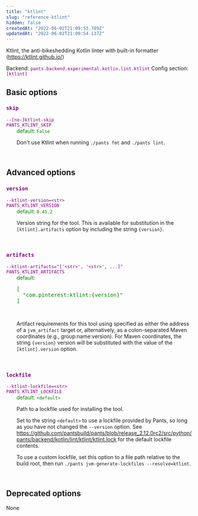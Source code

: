 ```yaml
---
title: "ktlint"
slug: "reference-ktlint"
hidden: false
createdAt: "2022-06-02T21:09:53.789Z"
updatedAt: "2022-06-02T21:09:54.137Z"
---
```

Ktlint, the anti-bikeshedding Kotlin linter with built-in formatter (https://ktlint.github.io/)

Backend: <span style="color: purple"><code>pants.backend.experimental.kotlin.lint.ktlint</code></span>
Config section: <span style="color: purple"><code>[ktlint]</code></span>

## Basic options

<div style="color: purple">
  <h3><code>skip</code></h3>
  <code>--[no-]ktlint-skip</code><br>
  <code>PANTS_KTLINT_SKIP</code><br>
</div>
<div style="padding-left: 2em;">
<span style="color: green">default: <code>False</code></span>

<br>

Don't use Ktlint when running `./pants fmt` and `./pants lint`.
</div>
<br>


## Advanced options

<div style="color: purple">
  <h3><code>version</code></h3>
  <code>--ktlint-version=&lt;str&gt;</code><br>
  <code>PANTS_KTLINT_VERSION</code><br>
</div>
<div style="padding-left: 2em;">
<span style="color: green">default: <code>0.45.2</code></span>

<br>

Version string for the tool. This is available for substitution in the `[ktlint].artifacts` option by including the string `{version}`.
</div>
<br>

<div style="color: purple">
  <h3><code>artifacts</code></h3>
  <code>--ktlint-artifacts=&quot;['&lt;str&gt;', '&lt;str&gt;', ...]&quot;</code><br>
  <code>PANTS_KTLINT_ARTIFACTS</code><br>
</div>
<div style="padding-left: 2em;">
<span style="color: green">default: <pre>[
  "com.pinterest:ktlint:{version}"
]</pre></span>

<br>

Artifact requirements for this tool using specified as either the address of a `jvm_artifact` target or, alternatively, as a colon-separated Maven coordinates (e.g., group:name:version). For Maven coordinates, the string `{version}` version will be substituted with the value of the `[ktlint].version` option.
</div>
<br>

<div style="color: purple">
  <h3><code>lockfile</code></h3>
  <code>--ktlint-lockfile=&lt;str&gt;</code><br>
  <code>PANTS_KTLINT_LOCKFILE</code><br>
</div>
<div style="padding-left: 2em;">
<span style="color: green">default: <code>&lt;default&gt;</code></span>

<br>

Path to a lockfile used for installing the tool.

Set to the string `<default>` to use a lockfile provided by Pants, so long as you have not changed the `--version` option. See https://github.com/pantsbuild/pants/blob/release_2.12.0rc2/src/python/pants/backend/kotlin/lint/ktlint/ktlint.lock for the default lockfile contents.

To use a custom lockfile, set this option to a file path relative to the build root, then run `./pants jvm-generate-lockfiles --resolve=ktlint`.
</div>
<br>


## Deprecated options

None